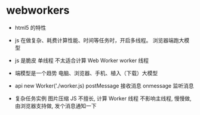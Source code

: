 # webworkers

- html5 的特性
- js 在做复杂、耗费计算性能、时间等任务时，开启多线程。
    浏览器端跑大模型
- js 是脆皮 单线程 
    不太适合计算
    Web Worker worker 线程
- 端模型是一个趋势
    电脑、浏览器、手机、植入（下载）大模型


- api 
    new Worker('./worker.js)
    postMessage  接收消息
    onmessage    监听消息   

- 复杂任务实例 图片压缩
    JS 不擅长, 计算
    Worker 线程 不影响主线程, 慢慢做, 由浏览器支持做, 发个消息通知一下